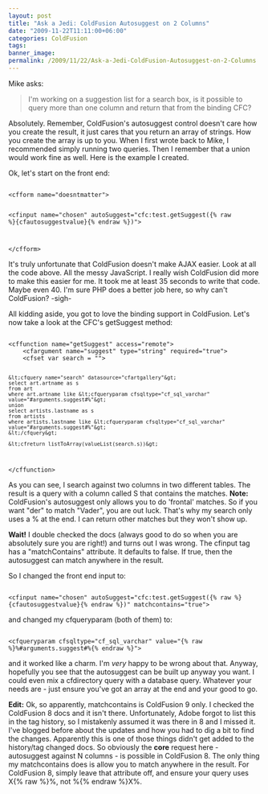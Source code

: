 ```yaml
---
layout: post
title: "Ask a Jedi: ColdFusion Autosuggest on 2 Columns"
date: "2009-11-22T11:11:00+06:00"
categories: ColdFusion 
tags: 
banner_image: 
permalink: /2009/11/22/Ask-a-Jedi-ColdFusion-Autosuggest-on-2-Columns
---
```


Mike asks:

<blockquote>
I'm working on a suggestion list for a search box, is it possible to query more than one column and return that from the binding CFC?
</blockquote>

Absolutely. Remember, ColdFusion's autosuggest control doesn't care how you create the result, it just cares that you return an array of strings. How you create the array is up to you. When I first wrote back to Mike, I recommended simply running two queries. Then I remember that a union would work fine as well. Here is the example I created.
<!--more-->
Ok, let's start on the front end:

<code>
&lt;cfform name="doesntmatter"&gt;

&lt;cfinput name="chosen" autoSuggest="cfc:test.getSuggest({% raw %}{cfautosuggestvalue}{% endraw %})"&gt;

&lt;/cfform&gt;
</code>

It's truly unfortunate that ColdFusion doesn't make AJAX easier. Look at all the code above. All the messy JavaScript. I really wish ColdFusion did more to make this easier for me. It took me at least 35 seconds to write that code. Maybe even 40. I'm sure PHP does a better job here, so why can't ColdFusion? -sigh- 

All kidding aside, you got to love the binding support in ColdFusion. Let's now take a look at the CFC's getSuggest method:

<code>
&lt;cffunction name="getSuggest" access="remote"&gt;
	&lt;cfargument name="suggest" type="string" required="true"&gt;
	&lt;cfset var search = ""&gt;
	
	&lt;cfquery name="search" datasource="cfartgallery"&gt;
	select art.artname as s
	from art
	where art.artname like &lt;cfqueryparam cfsqltype="cf_sql_varchar" value="#arguments.suggest#%"&gt;
	union
	select artists.lastname as s
	from artists
	where artists.lastname like &lt;cfqueryparam cfsqltype="cf_sql_varchar" value="#arguments.suggest#%"&gt;
	&lt;/cfquery&gt;
	
	&lt;cfreturn listToArray(valueList(search.s))&gt;	
&lt;/cffunction&gt;
</code>

As you can see, I search against two columns in two different tables. The result is a query with a column called S that contains the matches. <b>Note:</b> ColdFusion's autosuggest only allows you to do 'frontal' matches. So if you want "der" to match "Vader", you are out luck. That's why my search only uses a % at the end. I can return other matches but they won't show up. 

<b>Wait!</b> I double checked the docs (always good to do so when you are absolutely sure you are right!) and turns out I was wrong. The cfinput tag has a "matchContains" attribute. It defaults to false. If true, then the autosuggest can match anywhere in the result.

So I changed the front end input to:

<code>
&lt;cfinput name="chosen" autoSuggest="cfc:test.getSuggest({% raw %}{cfautosuggestvalue}{% endraw %})" matchcontains="true"&gt;
</code>

and changed my cfqueryparam (both of them) to:

<code>
&lt;cfqueryparam cfsqltype="cf_sql_varchar" value="{% raw %}%#arguments.suggest#%{% endraw %}"&gt;
</code>

and it worked like a charm. I'm <i>very</i> happy to be wrong about that. Anyway, hopefully you see that the autosuggest can be built up anyway you want. I could even mix a cfdirectory query with a database query. Whatever your needs are - just ensure you've got an array at the end and your good to go.

<b>Edit:</b> Ok, so apparently, matchcontains is ColdFusion 9 only. I checked the ColdFusion 8 docs and it isn't there. Unfortunately, Adobe forgot to list this in the tag history, so I mistakenly assumed it was there in 8 and I missed it. I've blogged before about the updates and how you had to dig a bit to find the changes. Apparently this is one of those things didn't get added to the history/tag changed docs. So obviously the <b>core</b> request here - autosuggest against N columns - is possible in ColdFusion 8. The only thing my matchcontains does is allow you to match anywhere in the result. For ColdFusion 8, simply leave that attribute off, and ensure your query uses X{% raw %}%, not %{% endraw %}X%.